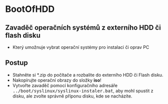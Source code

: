 # BootOfHDD

## Zavaděč operačních systémů z externího HDD či flash disku

- Který umožnuje vybrat operační systémy pro instalaci či oprav PC

## Postup

- Stahněte si \*.zip do počítače a rozbalite do externího HDD či Flash disku.
- Nakopírujte operační obrazy do složky **iso**!
- Vytvořte zavaděč pomocí konfiguračního adresáře <kbd>../boot/syslinux/syslinux-instaler.bat</kbd>, aby mohl spustit z disku, ale zvolte správně příponu disku, kde se nacházíte.
